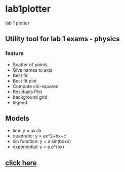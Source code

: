 # lab1plotter
lab 1 plotter

## Utility tool for lab 1 exams - physics
### feature
- Scatter of points
- Give names to axis
- Best fit 
- Best fit plot
- Compute chi-squared
- Residuals Plot 
- background grid
- legend

## Models
- line: y = ax+b
- quadratic: y = ax^2+bx+c
- sin function: y = a sin(bx+x)
- exponential: y = a e^(bx)

## [click here](http://lucapalumbo.pythonanywhere.com/)
